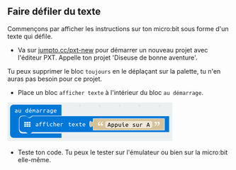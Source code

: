 ## Faire défiler du texte

Commençons par afficher les instructions sur ton micro:bit sous forme d'un texte qui défile.

+ Va sur <a href="http://jumpto.cc/pxt-new" target="_blank">jumpto.cc/pxt-new</a> pour démarrer un nouveau projet avec l'éditeur PXT.
  Appelle ton projet 'Diseuse de bonne aventure'.

Tu peux supprimer le bloc `toujours` en le déplaçant sur la palette, tu n'en auras pas besoin pour ce projet.

+ Place un bloc `afficher texte` à l'intérieur du bloc `au démarrage`.

![screenshot](images/fortune-press-a.png)

+ Teste ton code.
  Tu peux le tester sur l'émulateur ou bien sur la micro:bit elle-même.
